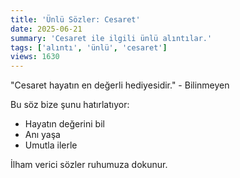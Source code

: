 ```yaml
---
title: 'Ünlü Sözler: Cesaret'
date: 2025-06-21
summary: 'Cesaret ile ilgili ünlü alıntılar.'
tags: ['alıntı', 'ünlü', 'cesaret']
views: 1630
---
```


"Cesaret hayatın en değerli hediyesidir." - Bilinmeyen

Bu söz bize şunu hatırlatıyor:
- Hayatın değerini bil
- Anı yaşa
- Umutla ilerle

İlham verici sözler ruhumuza dokunur.